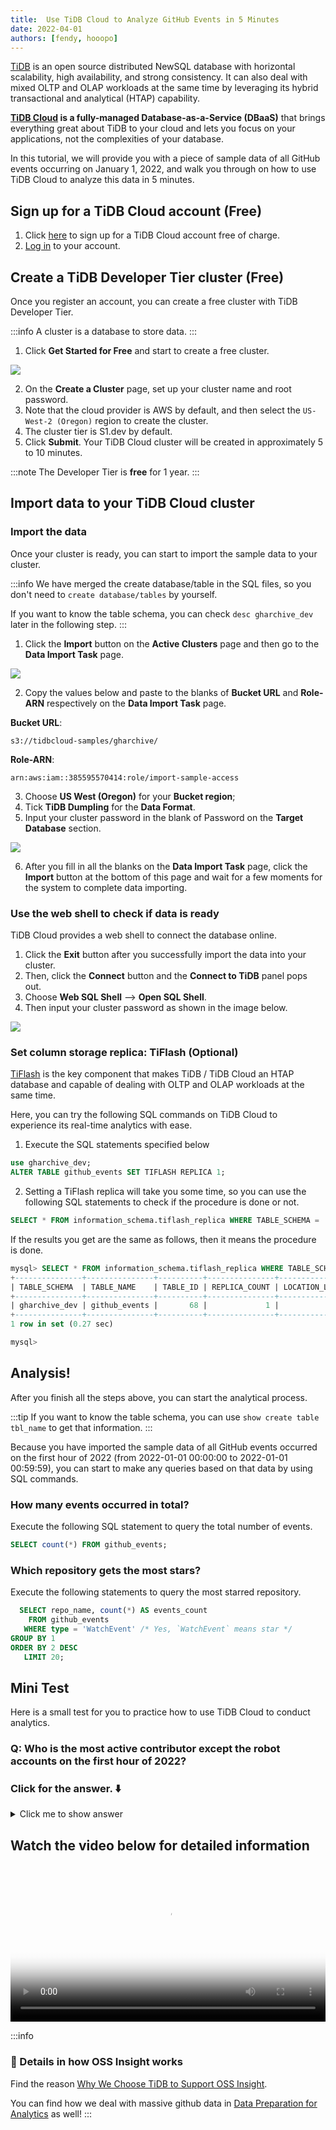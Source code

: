 ```yaml
---
title:  Use TiDB Cloud to Analyze GitHub Events in 5 Minutes
date: 2022-04-01
authors: [fendy, hooopo]
---
```


[TiDB](https://docs.pingcap.com/tidb/stable/overview?utm_source=ossinsight) is an open source distributed NewSQL database with horizontal scalability, high availability, and strong consistency. It can also deal with mixed OLTP and OLAP workloads at the same time by leveraging its hybrid transactional and analytical (HTAP) capability. 

**[TiDB Cloud](https://docs.pingcap.com/tidbcloud/public-preview?utm_source=ossinsight) is a fully-managed Database-as-a-Service (DBaaS)** that brings everything great about TiDB to your cloud and lets you focus on your applications, not the complexities of your database. 

In this tutorial, we will provide you with a piece of sample data of all GitHub events occurring on January 1, 2022, and walk you through on how to use TiDB Cloud to analyze this data in 5 minutes.  

## Sign up for a TiDB Cloud account (Free)

1. Click [here](https://tidbcloud.com/signup?utm_source=ossinsight) to sign up for a TiDB Cloud account free of charge. 
2. [Log in](https://tidbcloud.com/?utm_source=ossinsight) to your account.

<!--truncate-->

## Create a TiDB Developer Tier cluster (Free)
Once you register an account, you can create a free cluster with TiDB Developer Tier. 

:::info
 A cluster is a database to store data. 
:::

1. Click **Get Started for Free** and start to create a free cluster. 

![](/img/try-it-yourself/dev-tier.png)

2. On the **Create a Cluster** page, set up your cluster name and root password.
3. Note that the cloud provider is AWS by default, and then select the `US-West-2 (Oregon)` region to create the cluster.
4. The cluster tier is S1.dev by default.
5. Click **Submit**.
Your TiDB Cloud cluster will be created in approximately 5 to 10 minutes.

:::note
The Developer Tier is **free** for 1 year.
:::

## Import data to your TiDB Cloud cluster

### Import the data
Once your cluster is ready, you can start to import the sample data to your cluster. 

:::info
We have merged the create database/table in the SQL files, so you don't need to `create database/tables` by yourself.

If you want to know the table schema, you can check `desc gharchive_dev` later in the following step. 
:::

1. Click the **Import** button on the **Active Clusters** page and then go to the **Data Import Task** page. 

![](/img/try-it-yourself/import.png)

2. Copy the values below and paste to the blanks of **Bucket URL** and **Role-ARN** respectively on the **Data Import Task** page.

**Bucket URL**:
```
s3://tidbcloud-samples/gharchive/
```
**Role-ARN**:
```
arn:aws:iam::385595570414:role/import-sample-access
```

3. Choose **US West (Oregon)** for your **Bucket region**;
4. Tick **TiDB Dumpling** for the **Data Format**. 
5. Input your cluster password in the blank of Password on the **Target Database** section. 

![](/img/try-it-yourself/fill.png)

6. After you fill in all the blanks on the **Data Import Task** page, click the **Import** button at the bottom of this page and wait for a few moments for the system to complete data importing. 


### Use the web shell to check if data is ready
TiDB Cloud provides a web shell to connect the database online. 
1. Click the **Exit** button after you successfully import the data into your cluster. 
2. Then, click the **Connect** button and the **Connect to TiDB** panel pops out. 
3. Choose **Web SQL Shell** --> **Open SQL Shell**. 
4. Then input your cluster password as shown in the image below.

![](/img/try-it-yourself/web-shell.png)


### Set column storage replica: TiFlash (Optional) 

[TiFlash](https://docs.pingcap.com/tidb/stable/tiflash-overview?utm_source=ossinsight) is the key component that makes TiDB / TiDB Cloud an HTAP database and capable of dealing with OLTP and OLAP workloads at the same time. 

Here, you can try the following SQL commands on TiDB Cloud to experience its real-time analytics with ease.

1. Execute the SQL statements specified below 

```sql
use gharchive_dev;
ALTER TABLE github_events SET TIFLASH REPLICA 1;
```

2. Setting a TiFlash replica will take you some time, so you can use the following SQL statements to check if the procedure is done or not. 

```sql
SELECT * FROM information_schema.tiflash_replica WHERE TABLE_SCHEMA = 'gharchive_dev' and TABLE_NAME = 'github_events';
```

If the results you get are the same as follows, then it means the procedure is done. 

```sql
mysql> SELECT * FROM information_schema.tiflash_replica WHERE TABLE_SCHEMA = 'gharchive_dev' and TABLE_NAME = 'github_events';
+---------------+---------------+----------+---------------+-----------------+-----------+----------+
| TABLE_SCHEMA  | TABLE_NAME    | TABLE_ID | REPLICA_COUNT | LOCATION_LABELS | AVAILABLE | PROGRESS |
+---------------+---------------+----------+---------------+-----------------+-----------+----------+
| gharchive_dev | github_events |       68 |             1 |                 |         1 |        1 |
+---------------+---------------+----------+---------------+-----------------+-----------+----------+
1 row in set (0.27 sec)

mysql>
```

## Analysis!

After you finish all the steps above, you can start the analytical process. 

:::tip
If you want to know the table schema, you can use `show create table tbl_name` to get that information.
:::

Because you have imported the sample data of all GitHub events occurred on the first hour of 2022 (from 2022-01-01 00:00:00 to 2022-01-01 00:59:59), you can start to make any queries based on that data by using SQL commands. 

### How many events occurred in total?
Execute the following SQL statement to query the total number of events. 

```sql
SELECT count(*) FROM github_events;
```

### Which repository gets the most stars?
Execute the following statements to query the most starred repository. 

```sql
  SELECT repo_name, count(*) AS events_count
    FROM github_events
   WHERE type = 'WatchEvent' /* Yes, `WatchEvent` means star */
GROUP BY 1
ORDER BY 2 DESC
   LIMIT 20;
```


## Mini Test
Here is a small test for you to practice how to use TiDB Cloud to conduct analytics. 

### Q: Who is the most active contributor except the robot accounts on the first hour of 2022?

### Click for the answer. ⬇️

<details><summary>Click me to show answer</summary>
<p>

```sql
  SELECT actor_login, 
         count(*) AS events_count
    FROM github_events
   WHERE actor_login NOT LIKE '%bot%'
GROUP BY 1
ORDER BY 2 DESC 
   LIMIT 20
```

</p>
</details>

## Watch the video below for detailed information

<video width="100%" poster="/img/try-it-yourself/dev-tier.png" controls>
  <source src="/video/github-demo-tidbcloud.mp4" type="video/mp4" />
</video>


:::info
### 🌟 Details in how OSS Insight works

Find the reason [Why We Choose TiDB to Support OSS Insight](https://ossinsight.io/blog/why-we-choose-tidb-to-support-oss-insight).

You can find how we deal with massive github data in [Data Preparation for Analytics](https://ossinsight.io/blog/how-it-works) as well!
:::
